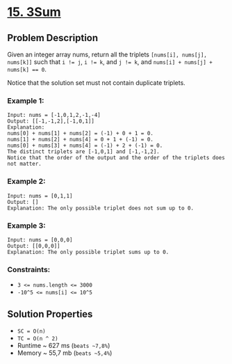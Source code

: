 # [15. 3Sum](https://leetcode.com/problems/3sum/description/)

## Problem Description

Given an integer array nums, return all the triplets `[nums[i], nums[j], nums[k]]` such that `i != j`, `i != k`, and `j != k`, and `nums[i] + nums[j] + nums[k] == 0`.

Notice that the solution set must not contain duplicate triplets.



### Example 1:
```
Input: nums = [-1,0,1,2,-1,-4]
Output: [[-1,-1,2],[-1,0,1]]
Explanation:
nums[0] + nums[1] + nums[2] = (-1) + 0 + 1 = 0.
nums[1] + nums[2] + nums[4] = 0 + 1 + (-1) = 0.
nums[0] + nums[3] + nums[4] = (-1) + 2 + (-1) = 0.
The distinct triplets are [-1,0,1] and [-1,-1,2].
Notice that the order of the output and the order of the triplets does not matter.
```
### Example 2:
```
Input: nums = [0,1,1]
Output: []
Explanation: The only possible triplet does not sum up to 0.
```
### Example 3:
```
Input: nums = [0,0,0]
Output: [[0,0,0]]
Explanation: The only possible triplet sums up to 0.
```

### Constraints:

* `3 <= nums.length <= 3000`
* `-10^5 <= nums[i] <= 10^5`


## Solution Properties

* `SC = O(n)`
* `TC = O(n ^ 2)`
* Runtime ~ 627 ms (`beats ~7,8%`)
* Memory ~ 55,7 mb (`beats ~5,4%`)